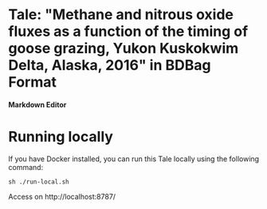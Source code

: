 # Tale: "Methane and nitrous oxide fluxes as a function of the timing of goose grazing, Yukon Kuskokwim Delta, Alaska, 2016" in BDBag Format

#### Markdown Editor

# Running locally

If you have Docker installed, you can run this Tale locally using the
following command:

```
sh ./run-local.sh
```

Access on http://localhost:8787/
